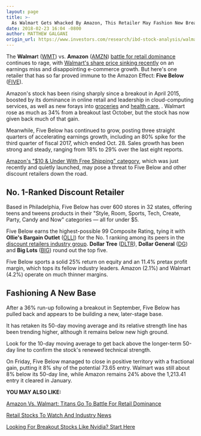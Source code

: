 ```yaml
---
layout: page
title: >-
  As Walmart Gets Whacked By Amazon, This Retailer May Fashion New Breakout
date: 2018-02-23 16:04 -0800
author: MATTHEW GALGANI
origin_url: https://www.investors.com/research/ibd-stock-analysis/walmart-whacked-by-amazon-teen-retailer-five-below-nears-potential-breakout/
---
```





The **Walmar**t ([WMT](https://research.investors.com/quote.aspx?symbol=WMT)) vs. **Amazon** ([AMZN](https://research.investors.com/quote.aspx?symbol=AMZN)) [battle for retail dominance](https://www.investors.com/news/technology/walmart-vs-amazon-retail-stores-e-commerce/) continues to rage, with [Walmart's share price sinking recently](https://www.investors.com/news/walmart-holiday-earnings-miss-sales-top-amid-fight-with-amazon/) on an earnings miss and disappointing e-commerce growth. But here's one retailer that has so far proved immune to the Amazon Effect: **Five Below** ([FIVE](https://research.investors.com/quote.aspx?symbol=FIVE)).









 
 
 Amazon's stock has been rising sharply since a breakout in April 2015, boosted by its dominance in online retail and leadership in cloud-computing services, as well as new forays into [groceries](https://www.investors.com/news/technology/amazon-will-now-deliver-whole-foods-groceries-to-your-house-in-two-hours/) and [health care](https://www.investors.com/research/ibd-industry-themes/fear-of-amazon-health-care-disruption-clashes-with-this-reality/), .
Walmart rose as much as 34% from a breakout last October, but the stock has now given back much of that gain.


Meanwhile, Five Below has continued to grow, posting three straight quarters of accelerating earnings growth, including an 80% spike for the third quarter of fiscal 2017, which ended Oct. 28. Sales growth has been strong and steady, ranging from 18% to 29% over the last eight reports.


[Amazon's "$10 & Under With Free Shipping" category](https://www.investors.com/research/industry-snapshot/dollar-stores-in-expansion-mode-as-amazon-launches-under-10-category/), which was just recently and quietly launched, may pose a threat to Five Below and other discount retailers down the road.


No. 1-Ranked Discount Retailer
------------------------------


Based in Philadelphia, Five Below has over 600 stores in 32 states, offering teens and tweens products in their "Style, Room, Sports, Tech, Create, Party, Candy and Now" categories — all for under $5.


Five Below earns the highest-possible 99 Composite Rating, tying it with **Ollie's Bargain Outlet** ([OLLI](https://research.investors.com/quote.aspx?symbol=OLLI)) for the No. 1 ranking among its peers in the [discount retailers industry group](https://www.investors.com/news/retail-and-e-commerce-stocks-and-industry-news/). **Dollar Tree** ([DLTR](https://research.investors.com/quote.aspx?symbol=DLTR)), **Dollar General** ([DG](https://research.investors.com/quote.aspx?symbol=DG)) and **Big Lots** ([BIG](https://research.investors.com/quote.aspx?symbol=BIG)) round out the top five.


Five Below sports a solid 25% return on equity and an 11.4% pretax profit margin, which tops its fellow industry leaders. Amazon (2.1%) and Walmart (4.2%) operate on much thinner margins.


Fashioning A New Base
---------------------


After a 36% run-up following a breakout in September, Five Below has pulled back and appears to be building a new, later-stage base.


It has retaken its 50-day moving average and its relative strength line has been trending higher, although it remains below new high ground.



Look for the 10-day moving average to get back above the longer-term 50-day line to confirm the stock's renewed technical strength.


On Friday, Five Below managed to close in positive territory with a fractional gain, putting it 8% shy of the potential 73.65 entry. Walmart was still about 8% below its 50-day line, while Amazon remains 24% above the 1,213.41 entry it cleared in January.


**YOU MAY ALSO LIKE:**


[Amazon Vs. Walmart: Titans Go To Battle For Retail Dominance](https://www.investors.com/news/technology/walmart-vs-amazon-retail-stores-e-commerce/)


[Retail Stocks To Watch And Industry News](https://www.investors.com/news/retail-and-e-commerce-stocks-and-industry-news/)


[Looking For Breakout Stocks Like Nvidia? Start Here](https://www.investors.com/how-to-invest/investors-corner/looking-for-the-best-stocks-to-buy-and-watch-start-here/)


 




